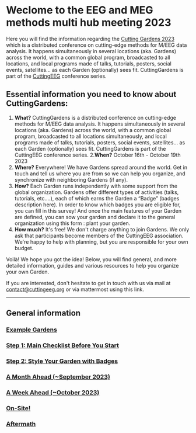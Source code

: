 # Weclome to the EEG and MEG methods multi hub meeting 2023 

Here you will find the information regarding the [Cutting Gardens 2023](https://cuttinggardens2023.org) which is a distributed conference on cutting-edge methods for M/EEG data analysis. It happens simultaneously in several locations (aka. Gardens) across the world, with a common global program, broadcasted to all locations, and local programs made of talks, tutorials, posters, social events, satellites… as each Garden (optionally) sees fit. CuttingGardens is part of the [CuttingEEG](https://cuttingeeg.org) conference series.

## Essential information you need to know about CuttingGardens:

1. **What?** CuttingGardens is a distributed conference on cutting-edge methods for M/EEG data analysis. It happens simultaneously in several locations (aka. Gardens) across the world, with a common global program, broadcasted to all locations simultaneously, and local programs made of talks, tutorials, posters, social events, satellites… as each Garden (optionally) sees fit. CuttingGardens is part of the CuttingEEG conference series.
2.**When?** October 16th - October 19th 2023
3. **Where?** Everywhere! We have Gardens spread around the world. Get in touch and tell us where you are from so we can help you organize, and synchronize with neighboring Gardens (if any).
4. **How?** Each Garden runs independently with some support from the global organization. Gardens offer different types of activities (talks, tutorials, etc.…), each of which earns the Garden a “Badge” (badges description here). In order to know which badges you are eligible for, you can fill in this survey! And once the main features of your Garden are defined, you can sow your garden and declare it to the general organization using this form : plant your garden.
5. **How much?** It's free! We don't charge anything to join Gardens. We only ask that participants become members of the CuttingEEG association. We're happy to help with planning, but you are responsible for your own budget.

Voilà! We hope you got the idea! Below, you will find general, and more detailed information, guides and various resources to help you organize your own Garden. 

If you are interested, don't hesitate to get in touch with us via mail at contact@cuttingeeg.org or via mattermost using this link.


---
## General information
### [Example Gardens](https://github.com/CuttingGardens/2023_EEG-and-MEG-methods-multi-hub-meeting/blob/main/content/1.Example%20Gardens)
### [Step 1: Main Checklist Before You Start](https://github.com/CuttingGardens/2023_EEG-and-MEG-methods-multi-hub-meeting/blob/main/content/2.%20Step%201:%20Main%20Checklist%20Before%20You%20Start)
### [Step 2: Style Your Garden with Badges](https://github.com/CuttingGardens/2023_EEG-and-MEG-methods-multi-hub-meeting/blob/main/content/3.%20Step%202:%20Style%20your%20Garden%20with%20badges)
### [A Month Ahead (~September 2023)](https://github.com/CuttingGardens/2023_EEG-and-MEG-methods-multi-hub-meeting/blob/main/content/4.%20A%20Month%20Ahead%20(%7ESeptember%202023))
### [A Week Ahead (~October 2023)](https://github.com/CuttingGardens/2023_EEG-and-MEG-methods-multi-hub-meeting/blob/main/content/5.%20A%20Week%20Ahead%20(%7EOctober%202023))
### [On-Site!](https://github.com/CuttingGardens/2023_EEG-and-MEG-methods-multi-hub-meeting/blob/main/content/6.%20On-Site!)
### [Aftermath](https://github.com/CuttingGardens/2023_EEG-and-MEG-methods-multi-hub-meeting/blob/main/content/7.%20Aftermath)


